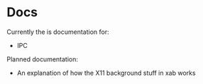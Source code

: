 # Docs

Currently the is documentation for:
* IPC

Planned documentation:
* An explanation of how the X11 background stuff in xab works
